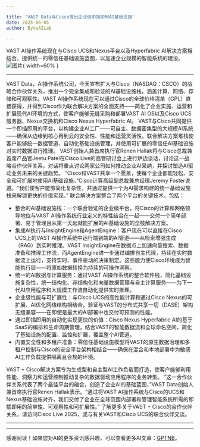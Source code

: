 ```yaml
---

title: 'VAST Data与Cisco推出企业级即插即用AI基础设施'
date: 2025-06-05
author: ByteAILab

---
```


VAST AI操作系统现在与Cisco UCS和Nexus平台以及Hyperfabric AI解决方案相结合，提供统一的零信任基础设施蓝图，以加速企业规模的智能系统的建设。![图片](https://ai-techpark.com/wp-content/uploads/VAST-Data-.jpg){ width=60% }

---

VAST Data，AI操作系统公司，今天宣布扩大与Cisco（NASDAQ：CSCO）的战略合作伙伴关系，推出一个完全集成和验证的AI基础设施栈，涵盖计算、网络、存储和可观察性。VAST AI操作系统现在可以通过Cisco的全球价格清单（GPL）直接获得，并得到Cisco作为联合解决方案的全面支持——简化了企业实施、运营和扩展现代AI环境的方式，使客户能够无缝采购和部署VAST AI OS以及Cisco UCS服务器、Nexus交换机和Cisco Nexus Hyperfabric AI。
VAST与Cisco共同提供一个即插即用的平台，以构建企业AI工厂——可自主、数据密集型的大规模AI系统——确保从边缘到核心再到云的安全性、性能和运营灵活性。联合解决方案堆栈使客户能够统一数据管道、自动化基础设施管理，并使用可扩展的零信任AI基础设施对实时数据进行推理。
VAST创始人兼首席执行官Renen Hallak将与Cisco总裁兼首席产品官Jeetu Patel在Cisco Live的高管研讨会上进行炉边谈话，讨论这一战略合作伙伴关系。对话将重点讨论两家公司如何推动企业AI采纳，并探讨塑造AI驱动业务未来的关键趋势。
“Cisco和VAST共享一个愿景，使每个企业都能轻松、安全和可扩展地使用AI基础设施，”Cisco计算高级副总裁兼总经理Jeremy Foster说道。“我们使客户能够简化复杂性，并通过提供一个为AI需求构建的统一基础设施栈来解锁更快的价值实现。”
联合解决方案整合了两个平台的关键技术，包括：

- 整合的AI基础设施栈：一个联合验证的企业级平台，将Cisco的计算和网络领导地位与VAST AI操作系统行业定义的特性结合在一起——交付一个简单部署、易于管理且从第一天起就能扩展的AI基础设施的全栈解决方案。
- 集成AI执行与InsightEngine和AgentEngine：客户现在可以直接在Cisco UCS上的VAST AI操作系统中运行端到端的AI管道——从检索增强生成（RAG）到实时推理。VAST InsightEngine在数据点上加速向量搜索、数据准备和推理工作流，而AgentEngine进一步通过编排自主代理，持续在实时数据流上运行，支持实时、事件驱动的决策制定。这些能力使Cisco环境成为智能执行层——将原始数据转换为持续的可操作洞察。
- 统一的AI数据与计算服务：通过VAST AI操作系统的整合软件栈，简化基础设施复杂性，统一结构化、非结构化和向量数据管理与自主计算服务——为下一代AI应用程序和大规模工作流自动化提供实时推理。
- 企业级性能与可扩展性：与Cisco UCS的高性能计算和通过Cisco Nexus的可扩展、AI优化网络结构相结合，验证与VAST的分布式共享一切（DASE）架构无缝兼容——在即使是最大的AI部署中也交付可预测的性能。
- 通过即插即用的自动化实现更快的价值：Cisco Nexus Hyperfabric AI的基于SaaS的编排和生命周期管理，结合VAST的智能数据流和全球命名空间，简化了基础设施的配置、监控和扩展，覆盖整个AI管道。
- 内置安全性和多租户准备：零信任基础设施模型将VAST的原生数据治理和多租户控制与Cisco的安全平台架构相结合——确保在混合和本地部署中为敏感AI工作负载提供隔离且合规的环境。

VAST + Cisco解决方案专为生成型和自主型AI工作负载而打造，使客户能够利用性能、洞察力和运营控制推动复杂的数据驱动应用程序的业务转型。
“这一合作伙伴关系代表了两个最佳平台的融合，创造了企业AI的基础蓝图，”VAST Data创始人兼首席执行官Renen Hallak表示。“通过将VAST AI操作系统与Cisco的UCS和Nexus基础设施对齐，我们交付了企业在全球范围内部署和管理智能系统所需的即插即用的简单性、可观察性和可扩展性。”
了解更多关于VAST + Cisco的合作伙伴关系，请访问Cisco Live 2025，或与有关VAST和Cisco UCS的联合伙伴交谈。

---
---
感谢阅读！如果您对AI的更多资讯感兴趣，可以查看更多AI文章：[GPTNB](https://gptnb.com)。